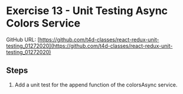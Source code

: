 # Exercise 13 - Unit Testing Async Colors Service

GitHub URL: [https://github.com/t4d-classes/react-redux-unit-testing_01272020](https://github.com/t4d-classes/react-redux-unit-testing_01272020)

## Steps

1. Add a unit test for the append function of the colorsAsync service.

